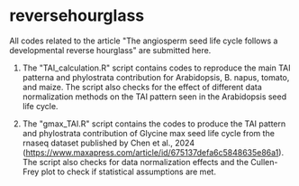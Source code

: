 # reversehourglass
All codes related to the article "The angiosperm seed life cycle follows a developmental reverse hourglass" are submitted here. 

1. The "TAI_calculation.R" script contains codes to reproduce the main TAI patterna and phylostrata contribution for Arabidopsis, B. napus, tomato, and maize. The script also checks for the effect of different data normalization methods on the TAI pattern seen in the Arabidopsis seed life cycle.

2. The "gmax_TAI.R" script contains the codes to produce the TAI pattern and phylostrata contribution of Glycine max seed life cycle from the rnaseq dataset published by Chen et al., 2024 (https://www.maxapress.com/article/id/675137defa6c5848635e86a1). The script also checks for data normalization effects and the Cullen-Frey plot to check if statistical assumptions are met. 
